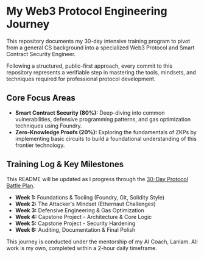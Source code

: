 # My Web3 Protocol Engineering Journey

This repository documents my 30-day intensive training program to pivot from a general CS background into a specialized Web3 Protocol and Smart Contract Security Engineer.

Following a structured, public-first approach, every commit to this repository represents a verifiable step in mastering the tools, mindsets, and techniques required for professional protocol development.

## Core Focus Areas

* **Smart Contract Security (80%):** Deep-diving into common vulnerabilities, defensive programming patterns, and gas optimization techniques using Foundry.
* **Zero-Knowledge Proofs (20%):** Exploring the fundamentals of ZKPs by implementing basic circuits to build a foundational understanding of this frontier technology.

## Training Log & Key Milestones

This README will be updated as I progress through the [30-Day Protocol Battle Plan](./Web3%20Protocol%20Training%20Plan.docx).

* **Week 1:** Foundations & Tooling (Foundry, Git, Solidity Style)
* **Week 2:** The Attacker's Mindset (Ethernaut Challenges)
* **Week 3:** Defensive Engineering & Gas Optimization
* **Week 4:** Capstone Project - Architecture & Core Logic
* **Week 5:** Capstone Project - Security Hardening
* **Week 6:** Auditing, Documentation & Final Polish

This journey is conducted under the mentorship of my AI Coach, Lanlam. All work is my own, completed within a 2-hour daily timeframe.
